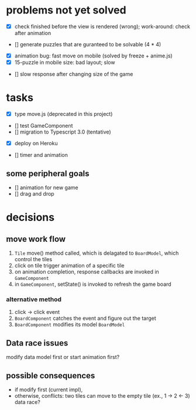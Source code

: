 # problems not yet solved
- [x] check finished before the view is rendered (wrong); work-around: check after animation
- [] generate puzzles that are guranteed to be solvable (4 * 4)
- [x] animation bug: fast move on mobile (solved by freeze + anime.js)
- [x] 15-puzzle in mobile size: bad layout; slow
- [] slow response after changing size of the game

# tasks
- [x] type move.js (deprecated in this project)
- [] test GameComponent
- [] migration to Typescript 3.0 (tentative)
- [x] deploy on Heroku
- [] timer and animation

## some peripheral goals
- [] animation for new game
- [] drag and drop

# decisions
## move work flow
1. `Tile` move() method called, which is delagated to `BoardModel`, which control the tiles
2. click on tile trigger animation of a specific tile
3. on animation completion, response callbacks are invoked in `GameComponent`
4. in `GameComponent`, setState() is invoked to refresh the game board

### alternative method
1. click -> click event
2. `BoardComponent` catches the event and figure out the target
3. `BoardComponent` modifies its model `BoardModel`

## Data race issues
modify data model first or start animation first?

## possible consequences
- if modify first (current impl), 
- otherwise, conflicts: two tiles can move to the empty tile (ex., 1 -> 2 <- 3) data race?
